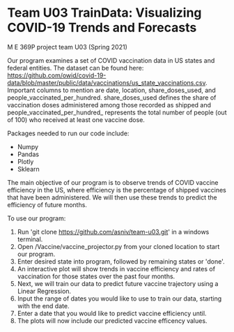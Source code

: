 # Team U03 TrainData: Visualizing COVID-19 Trends and Forecasts 
M E 369P project team U03 (Spring 2021)

Our program examines a set of COVID vaccination data in US states and federal entities. The dataset can be found here: https://github.com/owid/covid-19-data/blob/master/public/data/vaccinations/us_state_vaccinations.csv. Important columns to mention are date, location, share_doses_used, and people_vaccinated_per_hundred. share_doses_used defines the share of vaccination doses administered among those recorded as shipped and people_vaccinated_per_hundred_ represents the total number of people (out of 100) who received at least one vaccine dose.

Packages needed to run our code include:

* Numpy
* Pandas
* Plotly
* Sklearn

The main objective of our program is to observe trends of COVID vaccine efficiency in the US, where efficiency is the percentage of shipped vaccines that have been administered. We will then use these trends to predict the efficiency of future months.

To use our program:

1. Run 'git clone https://github.com/asniv/team-u03.git' in a windows terminal.
2. Open /Vaccine/vaccine_projector.py from your cloned location to start our program.
3. Enter desired state into program, followed by remaining states or 'done'.
4. An interactive plot will show trends in vaccine efficiency and rates of vaccination for those states over the past four months.
5. Next, we will train our data to predict future vaccine trajectory using a Linear Regression.
6. Input the range of dates you would like to use to train our data, starting with the end date.
7. Enter a date that you would like to predict vaccine efficiency until.
8. The plots will now include our predicted vaccine efficency values.
